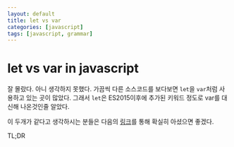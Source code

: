 ```yaml
---
layout: default 
title: let vs var
categories: [javascript]
tags: [javascript, grammar]
---
```


# let vs var in javascript

잘 몰랐다. 아니 생각하지 못했다.
가끔씩 다른 소스코드를 보다보면 `let`을 `var`처럼 사용하고 있는 곳이 많았다. 그래서 `let`은 ES2015이후에 추가된 키워드 정도로 var를 대신해 나온것인줄 알았다.  

이 두개가 같다고 생각하시는 분들은 다음의 [링크](https://www.w3schools.com/js/js_let.asp
)를 통해 확실히 아셨으면 좋겠다.

TL;DR
